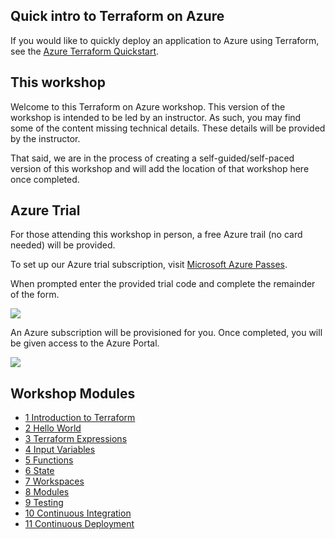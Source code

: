 ## Quick intro to Terraform on Azure

If you would like to quickly deploy an application to Azure using Terraform, see the [Azure Terraform Quickstart](https://docs.microsoft.com/en-us/azure/terraform/terrafom-quickstart?WT.mc_id=cloudnativeterraform-github-nepeters).

## This workshop

Welcome to this Terraform on Azure workshop. This version of the workshop is intended to be led by an instructor. As such, you may find some of the content missing technical details. These details will be provided by the instructor.

That said, we are in the process of creating a self-guided/self-paced version of this workshop and will add the location of that workshop here once completed.

## Azure Trial

For those attending this workshop in person, a free Azure trail (no card needed) will be provided.

To set up our Azure trial subscription, visit [Microsoft Azure Passes](https://www.microsoftazurepass.com?WT.mc_id=cloudnativeterraform-github-nepeters).

When prompted enter the provided trial code and complete the remainder of the form.

![](../images/promo-code.jpg)

An Azure subscription will be provisioned for you. Once completed, you will be given access to the Azure Portal.

![](../images/portal.jpg)

## Workshop Modules

- [1 Introduction to Terraform](./01-intro-to-terraform)
- [2 Hello World](./02-hello-world)
- [3 Terraform Expressions](./03-terraform-expressions)
- [4 Input Variables](./04-terraform-variables)
- [5 Functions](./05-terraform-functions)
- [6 State](./06-terraform-state)
- [7 Workspaces](./07-terraform-workspaces)
- [8 Modules](./08-terraform-modules)
- [9 Testing](./09-testing-terraform)
- [10 Continuous Integration](./10-continuous-integration)
- [11 Continuous Deployment](./11-continuous-deployment)